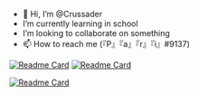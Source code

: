 - 👋 Hi, I’m @Crussader
- I’m currently learning in school
- I’m looking to collaborate on something
- 📫 How to reach me (『P』『a』『r』『i』#9137)



[![Readme Card](https://github-readme-stats.vercel.app/api/pin/?username=Crussader&repo=DaPanda_MusicCog&theme=ayu-mirage)](https://github.com/Crussader/github-readme-stats)
[![Readme Card](https://github-readme-stats.vercel.app/api/pin/?username=Crussader&repo=pomice&theme=ayu-mirage)](https://github.com/Crussader/github-readme-stats)


[![Readme Card](https://github-readme-stats.vercel.app/api/pin/?username=Crussader&repo=waifuim.py&theme=ayu-mirage)](https://github.com/Crussader/github-readme-stats)

<!---
Crussader/Crussader is a ✨ special ✨ repository because its `README.md` (this file) appears on your GitHub profile.
You can click the Preview link to take a look at your changes.
--->
